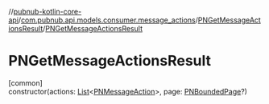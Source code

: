 //[pubnub-kotlin-core-api](../../../index.md)/[com.pubnub.api.models.consumer.message_actions](../index.md)/[PNGetMessageActionsResult](index.md)/[PNGetMessageActionsResult](-p-n-get-message-actions-result.md)

# PNGetMessageActionsResult

[common]\
constructor(actions: [List](https://kotlinlang.org/api/latest/jvm/stdlib/kotlin-stdlib/kotlin.collections/-list/index.html)&lt;[PNMessageAction](../-p-n-message-action/index.md)&gt;, page: [PNBoundedPage](../../com.pubnub.api.models.consumer/-p-n-bounded-page/index.md)?)
